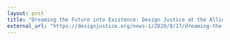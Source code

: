 ```yaml
---
layout: post
title: "Dreaming the Future into Existence: Design Justice at the Allied Media Conference"
external_url: "https://designjustice.org/news-1/2020/8/17/dreaming-the-future-into-existence-design-justice-at-allied-media-conference"
---
```

